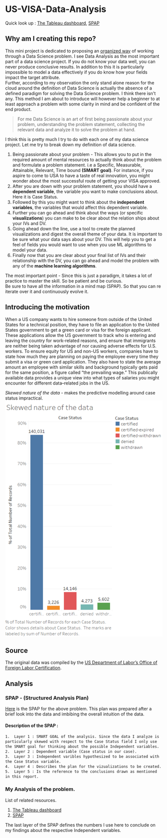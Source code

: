# US-VISA-Data-Analysis
Quick look up : [The Tableau dashboard](https://public.tableau.com/shared/32BSS87B3?:display_count=yes), [SPAP](https://github.com/gauscian/US-VISA-Data-Analysis/blob/master/%5BSPAP%5DWhat-maximizes-the-chances-of-a-US-VISA-being-Certified.png)
## Why am I creating this repo?
This mini project is dedicated to proposing an [organized way](https://www.coursera.org/learn/analytics-tableau) of working through a Data Science problem. I see Data Analysis as the most important part of a data science project. If you do not know your data well, you can never produce conclusive results. In addition to this it is particularly impossible to model a data effectively if you do know how your fields impact the target attribute. <br> Further, according to my observation the only stand alone reason for the cloud around the definition of Data Science is actually the absence of a defined paradigm for solving the Data Science problem. I think there isn't any. This method I am about to introduce will however help a beginner to at least approach a problem with some clarity in mind and be confident of the end product.<br>

 > For me Data Science is an art of first being passionate about your problem, understanding the problem statement, collecting the relevant data and analyze it to solve the problem at hand.

 I think this is pretty much I try to do with each one of my data science project. Let me try to break down my definition of data science. <br>

 1. Being passionate about your problem - This allows you to put in the required amount of mental resources to actually think about the problem and formulate a problem statement. i.e a Specific, Measurable, Attainable, Relevant, Time bound **(SMART goal)**. For instance, if you aspire to come to USA to have a taste of real innovation, you might wonder about the most successful route of getting your VISA approved.
 2. After you are down with your problem statement, you should have a **dependent variable**, the variable you want to make conclusions about. Here it is Case Status.
 3. Followed by this you might want to think about the **independent variables**, the variables that would affect this dependent variable.
 4. Further you can go ahead and think about the ways (or specific **visualizations**) you can make to be clear about the relation ships about your IVs and DV.
 5. Going ahead down the line, use a tool to create the planned visualizations and digest the overall theme of your data. It is important to be sure what your data says about your DV. This will help you to get a feel of fields you would want to use when you use ML algorithms to model your data.
 6. Finally now that you are clear about your final list of IVs and their relationship with the DV, you can go ahead and model the problem with any of the **machine learning algorithms**.

 The most important point - Since this is just a paradigm, it takes a lot of practice to master the skill. So be patient and be curious. <br>
 Be sure to have all the information in a mind map (SPAP). So that you can re iterate over it and continuously evolve it.

## Introducing the motivation
When a US company wants to hire someone from outside of the United States for a technical
position, they have to file an application to the United States government to get a green card or visa
for the foreign applicant. These applications allow the US government to track who is entering and
leaving the country for work-related reasons, and ensure that immigrants are neither being taken
advantage of nor causing adverse effects for U.S. workers. To ensure equity for US and non-US
workers, companies have to state how much they are planning on paying the employee every time
they submit a visa or green card application. They also have to state the average amount an
employee with similar skills and background typically gets paid for the same position, a figure
called “the prevailing wage.” This publically available data provides a unique view into what types
of salaries you might encounter for different data–related jobs in the US.<br>

*Skewed nature of the data* - makes the predictive modelling around case status impractical.<br>
![here](https://github.com/gauscian/US-VISA-Data-Analysis/blob/master/Skewed-data-wrt-case-status.png)




## Source
The original data was compiled by the [US Department of Labor’s Office of Foreign Labor
Certification](http://www.foreignlaborcert.doleta.gov/performancedata.cfm).

## Analysis

### SPAP - (Structured Analysis Plan)
[Here](https://github.com/gauscian/US-VISA-Data-Analysis/blob/master/%5BSPAP%5DWhat-maximizes-the-chances-of-a-US-VISA-being-Certified.png) is the SPAP for the above problem. This plan was prepared after a brief look into the data and imbibing the overall intuition of the data.
#### Description of the SPAP :
    1.  Layer 1 : SMART GOAL of the analysis. Since the data I analyze is particularly skewed with respect to the Case Status field I only use the SMART goal for thinking about the possible Independent variables.
    2.  Layer 2 : Dependent variable (Case status in our case).
    3.  Layer 3 : Independent varibles hypothesized to be associated with the Case Status variable.
    4.  Layer 4 : Describes the plan for the vizualizations to be created.
    5.  Layer 5 : Is the reference to the conclusions drawn as mentioned in this report.


### My Analysis of the problem.

List of related resources.
1. [The Tableau dashboard](https://public.tableau.com/shared/32BSS87B3?:display_count=yes)
2. [SPAP](https://github.com/gauscian/US-VISA-Data-Analysis/blob/master/%5BSPAP%5DWhat-maximizes-the-chances-of-a-US-VISA-being-Certified.png)

The last layer of the SPAP defines the numbers I use here to conclude on my findings about the respective Independent variables.<br>


